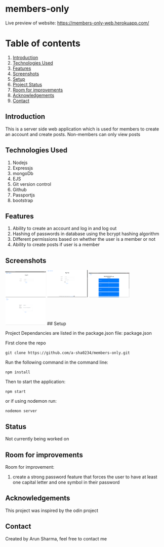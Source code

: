 # members-only

Live preview of website: https://members-only-web.herokuapp.com/

# Table of contents

1. [Introduction](#introduction)
2. [Technologies Used](#paragraph1)
3. [Features](#features-paragraph)
4. [Screenshots](#screenshot)
5. [Setup](#setup-paragraph)
6. [Project Status](#status-paragraph)
7. [Room for improvements](#imporvements-paragraph)
8. [Acknowledgements](#Acknowledgements-paragraph)
9. [Contact](#contact-paragraph)

## Introduction <a name="introduction"></a>

This is a server side web application which is used for members to create an account and create posts. Non-members can only view posts

## Technologies Used <a name="paragraph1"></a>

1. Nodejs
2. Expressjs
3. mongoDb
4. EJS
5. Git version control
6. Github
7. Passportjs
8. bootstrap

## Features <a name="features-paragraph"></a>

1. Ability to create an account and log in and log out
2. Hashing of passwords in database using the bcrypt hashing algorithm
3. Different permissions based on whether the user is a member or not
4. Ability to create posts if user is a member

## Screenshots <a name="screenshot"></a>

<img src="./public/login.png" width="128"/>
<img src="./public/signUp.png" width="128"/>
<img src="./public/PostPage.png" width="128"/>
<img src="./public/createPosts.png" width="128"/>
## Setup <a name="setup-paragraph"></a>

Project Dependancies are listed in the package.json file: package.json

First clone the repo

```
git clone https://github.com/a-sha0234/members-only.git
```

Run the following command in the command line:

```
npm install
```

Then to start the application:

```
npm start
```

or if using nodemon run:

```
nodemon server
```

## Status <a name="status-paragraph"></a>

Not currently being worked on

## Room for improvements <a name="imporvements-paragraph"></a>

Room for improvement:

1. create a strong password feature that forces the user to have at least one capital letter and one symbol in their password

## Acknowledgements <a name="Acknowledgements-paragraph"></a>

This project was inspired by the odin project

## Contact <a name="Contact-paragraph"></a>

Created by Arun Sharma, feel free to contact me
